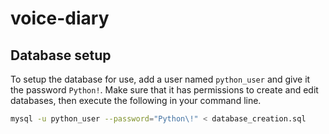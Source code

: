 # voice-diary
## Database setup

To setup the database for use, add a user named `python_user` and give it the password `Python!`. Make sure that it has permissions to create and edit databases, then execute the following in your command line.

<!-- Help with this command from https://stackoverflow.com/a/16228713-->
```zsh
mysql -u python_user --password="Python\!" < database_creation.sql
```
